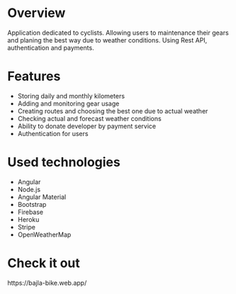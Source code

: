 <h1>Overview</h1>
<p>Application dedicated to cyclists. Allowing users to maintenance their gears and planing the best way due to
weather conditions. Using Rest API, authentication and payments.</p>

<h1>Features</h1>
<ul>
    <li>Storing daily and monthly kilometers</li>
    <li>Adding and monitoring gear usage</li>
    <li>Creating routes and choosing the best one due to actual weather</li>
    <li>Checking actual and forecast weather conditions</li>
    <li>Ability to donate developer by payment service</li>
    <li>Authentication for users</li>
</ul>

<h1>Used technologies</h1>
<ul>
    <li>Angular</li>
    <li>Node.js</li>
    <li>Angular Material</li>
    <li>Bootstrap</li>
    <li>Firebase</li>
    <li>Heroku</li>
    <li>Stripe</li>
    <li>OpenWeatherMap</li>
</ul>

<h1>Check it out</h1>
<a>https://bajla-bike.web.app/</a>